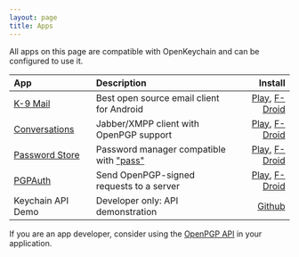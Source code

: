 ```yaml
---
layout: page
title: Apps
---
```


All apps on this page are compatible with OpenKeychain and can be configured to use it.

| App                                                               | Description                                                             | Install                                                                                                    |
|:----------------------------------------------------------------- |:----------------------------------------------------------------------- | ----------------------------------------------------------------------------------------------------------:|
| [K-9 Mail](https://code.google.com/p/k9mail/)                     | Best open source email client for Android                               | [Play](https://play.google.com/store/apps/details?id=com.fsck.k9), [F-Droid](https://f-droid.org/app/com.fsck.k9) |
| [Conversations](https://github.com/siacs/Conversations)           | Jabber/XMPP client with OpenPGP support                                 | [Play](https://play.google.com/store/apps/details?id=eu.siacs.conversations), [F-Droid](https://f-droid.org/app/eu.siacs.conversations) |
| [Password Store](https://github.com/zeapo/Android-Password-Store) | Password manager compatible with ["pass"](http://www.passwordstore.org) | [Play](https://play.google.com/store/apps/details?id=com.zeapo.pwdstore), [F-Droid](https://f-droid.org/repository/browse/?fdid=com.zeapo.pwdstore) |
| [PGPAuth](https://github.com/LittleFox94/PGPAuth)                 | Send OpenPGP-signed requests to a server                                | [Play](https://play.google.com/store/apps/details?id=org.lf_net.pgpunlocker), [F-Droid](https://f-droid.org/app/org.lf_net.pgpunlocker) |
| Keychain API Demo                                                 | Developer only: API demonstration                                       | [Github](https://github.com/open-keychain/api-example) |

If you are an app developer, consider using the [OpenPGP API](http://www.openkeychain.org/contribute/) in your application.